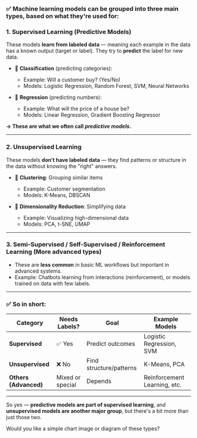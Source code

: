 ### ✅ Machine learning models can be grouped into **three main types**, based on what they're used for:

### 1. **Supervised Learning (Predictive Models)**

These models **learn from labeled data** — meaning each example in the data has a known output (target or label).
They try to **predict** the label for new data.

* 🔸 **Classification** (predicting categories):

  * Example: Will a customer buy? (Yes/No)
  * Models: Logistic Regression, Random Forest, SVM, Neural Networks

* 🔸 **Regression** (predicting numbers):

  * Example: What will the price of a house be?
  * Models: Linear Regression, Gradient Boosting Regressor

**→ These are what we often call *predictive models*.**

---

### 2. **Unsupervised Learning**

These models **don’t have labeled data** — they find patterns or structure in the data without knowing the "right" answers.

* 🔸 **Clustering**: Grouping similar items

  * Example: Customer segmentation
  * Models: K-Means, DBSCAN

* 🔸 **Dimensionality Reduction**: Simplifying data

  * Example: Visualizing high-dimensional data
  * Models: PCA, t-SNE, UMAP

---

### 3. **Semi-Supervised / Self-Supervised / Reinforcement Learning** (More advanced types)

* These are **less common** in basic ML workflows but important in advanced systems.
* Example: Chatbots learning from interactions (reinforcement), or models trained on data with few labels.

---

### ✅ So in short:

| Category              | Needs Labels?    | Goal                    | Example Models               |
| --------------------- | ---------------- | ----------------------- | ---------------------------- |
| **Supervised**        | ✅ Yes            | Predict outcomes        | Logistic Regression, SVM     |
| **Unsupervised**      | ❌ No             | Find structure/patterns | K-Means, PCA                 |
| **Others (Advanced)** | Mixed or special | Depends                 | Reinforcement Learning, etc. |

---

So yes — **predictive models are part of supervised learning**, and **unsupervised models are another major group**, but there's a bit more than just those two.

Would you like a simple chart image or diagram of these types?
